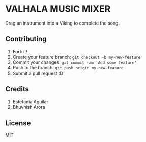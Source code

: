 # VALHALA MUSIC MIXER

Drag an instrument into a Viking to complete the song.

## Contributing
1. Fork it!
2. Create your feature branch: `git checkout -b my-new-feature`
3. Commit your changes: `git commit -am 'Add some feature'`
4. Push to the branch: `git push origin my-new-feature`
5. Submit a pull request :D

## Credits
1. Estefania Aguilar
2. Bhuvnish Arora

## License
MIT